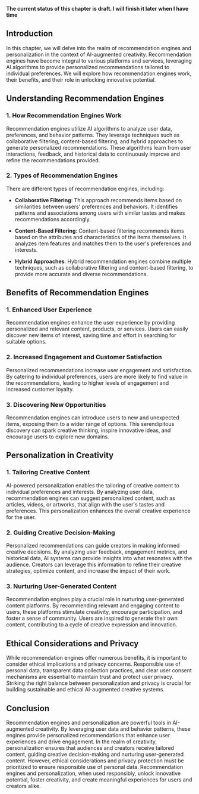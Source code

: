 **The current status of this chapter is draft. I will finish it later when I have time**

Introduction
------------

In this chapter, we will delve into the realm of recommendation engines and personalization in the context of AI-augmented creativity. Recommendation engines have become integral to various platforms and services, leveraging AI algorithms to provide personalized recommendations tailored to individual preferences. We will explore how recommendation engines work, their benefits, and their role in unlocking innovative potential.

Understanding Recommendation Engines
------------------------------------

### 1. How Recommendation Engines Work

Recommendation engines utilize AI algorithms to analyze user data, preferences, and behavior patterns. They leverage techniques such as collaborative filtering, content-based filtering, and hybrid approaches to generate personalized recommendations. These algorithms learn from user interactions, feedback, and historical data to continuously improve and refine the recommendations provided.

### 2. Types of Recommendation Engines

There are different types of recommendation engines, including:

* **Collaborative Filtering**: This approach recommends items based on similarities between users' preferences and behaviors. It identifies patterns and associations among users with similar tastes and makes recommendations accordingly.

* **Content-Based Filtering**: Content-based filtering recommends items based on the attributes and characteristics of the items themselves. It analyzes item features and matches them to the user's preferences and interests.

* **Hybrid Approaches**: Hybrid recommendation engines combine multiple techniques, such as collaborative filtering and content-based filtering, to provide more accurate and diverse recommendations.

Benefits of Recommendation Engines
----------------------------------

### 1. Enhanced User Experience

Recommendation engines enhance the user experience by providing personalized and relevant content, products, or services. Users can easily discover new items of interest, saving time and effort in searching for suitable options.

### 2. Increased Engagement and Customer Satisfaction

Personalized recommendations increase user engagement and satisfaction. By catering to individual preferences, users are more likely to find value in the recommendations, leading to higher levels of engagement and increased customer loyalty.

### 3. Discovering New Opportunities

Recommendation engines can introduce users to new and unexpected items, exposing them to a wider range of options. This serendipitous discovery can spark creative thinking, inspire innovative ideas, and encourage users to explore new domains.

Personalization in Creativity
-----------------------------

### 1. Tailoring Creative Content

AI-powered personalization enables the tailoring of creative content to individual preferences and interests. By analyzing user data, recommendation engines can suggest personalized content, such as articles, videos, or artworks, that align with the user's tastes and preferences. This personalization enhances the overall creative experience for the user.

### 2. Guiding Creative Decision-Making

Personalized recommendations can guide creators in making informed creative decisions. By analyzing user feedback, engagement metrics, and historical data, AI systems can provide insights into what resonates with the audience. Creators can leverage this information to refine their creative strategies, optimize content, and increase the impact of their work.

### 3. Nurturing User-Generated Content

Recommendation engines play a crucial role in nurturing user-generated content platforms. By recommending relevant and engaging content to users, these platforms stimulate creativity, encourage participation, and foster a sense of community. Users are inspired to generate their own content, contributing to a cycle of creative expression and innovation.

Ethical Considerations and Privacy
----------------------------------

While recommendation engines offer numerous benefits, it is important to consider ethical implications and privacy concerns. Responsible use of personal data, transparent data collection practices, and clear user consent mechanisms are essential to maintain trust and protect user privacy. Striking the right balance between personalization and privacy is crucial for building sustainable and ethical AI-augmented creative systems.

Conclusion
----------

Recommendation engines and personalization are powerful tools in AI-augmented creativity. By leveraging user data and behavior patterns, these engines provide personalized recommendations that enhance user experiences and drive engagement. In the realm of creativity, personalization ensures that audiences and creators receive tailored content, guiding creative decision-making and nurturing user-generated content. However, ethical considerations and privacy protection must be prioritized to ensure responsible use of personal data. Recommendation engines and personalization, when used responsibly, unlock innovative potential, foster creativity, and create meaningful experiences for users and creators alike.
